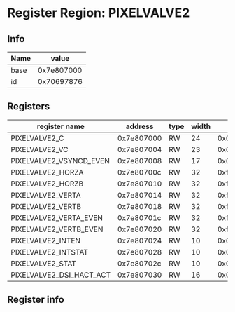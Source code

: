 # Register Region: PIXELVALVE2


## Info
| Name | value |
| --- | --- |
| base | 0x7e807000 |
| id | 0x70697876 |

## Registers

| register name | address | type | width | mask | reset |
| --- | --- | --- | --- | --- | --- |
| PIXELVALVE2_C | 0x7e807000 | RW | 24 | 0x00ffffff |  |
| PIXELVALVE2_VC | 0x7e807004 | RW | 23 | 0x007fffff |  |
| PIXELVALVE2_VSYNCD_EVEN | 0x7e807008 | RW | 17 | 0x0001ffff |  |
| PIXELVALVE2_HORZA | 0x7e80700c | RW | 32 | 0xffffffff |  |
| PIXELVALVE2_HORZB | 0x7e807010 | RW | 32 | 0xffffffff |  |
| PIXELVALVE2_VERTA | 0x7e807014 | RW | 32 | 0xffffffff |  |
| PIXELVALVE2_VERTB | 0x7e807018 | RW | 32 | 0xffffffff |  |
| PIXELVALVE2_VERTA_EVEN | 0x7e80701c | RW | 32 | 0xffffffff |  |
| PIXELVALVE2_VERTB_EVEN | 0x7e807020 | RW | 32 | 0xffffffff |  |
| PIXELVALVE2_INTEN | 0x7e807024 | RW | 10 | 0x000003ff |  |
| PIXELVALVE2_INTSTAT | 0x7e807028 | RW | 10 | 0x000003ff |  |
| PIXELVALVE2_STAT | 0x7e80702c | RW | 10 | 0x000003ff |  |
| PIXELVALVE2_DSI_HACT_ACT | 0x7e807030 | RW | 16 | 0x0000ffff |  |

## Register info


